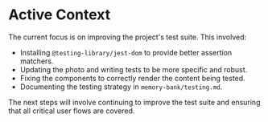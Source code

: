 # Active Context

The current focus is on improving the project's test suite. This involved:

- Installing `@testing-library/jest-dom` to provide better assertion matchers.
- Updating the photo and writing tests to be more specific and robust.
- Fixing the components to correctly render the content being tested.
- Documenting the testing strategy in `memory-bank/testing.md`.

The next steps will involve continuing to improve the test suite and ensuring that all critical user flows are covered.
